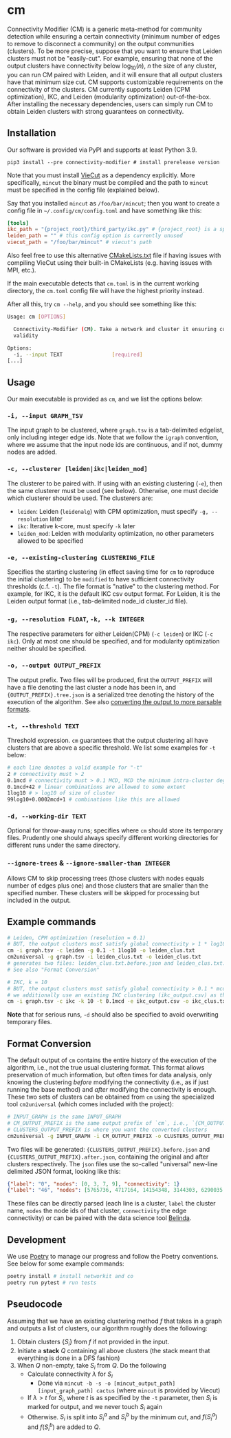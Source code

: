 # cm

Connectivity Modifier (CM) is a generic meta-method for community detection while ensuring a certain connectivity
(minimum number of edges to remove to disconnect a community) on the output communities (clusters). To be more precise, suppose that you want to ensure that Leiden clusters must not be "easily-cut". For example, ensuring that none of the output clusters have connectivity below
$\log_{10}(n)$, $n$ the size of any cluster, you can run CM paired with Leiden, and it will ensure that all output clusters have that minimum size cut. CM supports customizable requirements on the connectivity of the clusters. CM currently supports Leiden (CPM optimization), IKC, and Leiden (modularity optimization) out-of-the-box. After installing the necessary dependencies, users can simply run CM to obtain Leiden clusters with strong guarantees on connectivity.

## Installation

Our software is provided via PyPI and supports at least Python 3.9.

```
pip3 install --pre connectivity-modifier # install prerelease version
```

Note that you must install [VieCut](https://github.com/VieCut/VieCut) as a dependency explicitly. More specifically, `mincut` the binary must be compiled and the path to `mincut` must be specified in the config file (explained below).

Say that you installed `mincut` as `/foo/bar/mincut`; then you want to create a config file in `~/.config/cm/config.toml` and have something like this:

```toml
[tools]
ikc_path = "{project_root}/third_party/ikc.py" # {project_root} is a specific path resolving to the source code root
leiden_path = "" # this config option is currently unused
viecut_path = "/foo/bar/mincut" # viecut's path
```

Also feel free to use this alternative [CMakeLists.txt](https://gist.github.com/RuneBlaze/beac8fd9d81458964b693b71926f68c8)
file if having issues with compiling VieCut using their built-in CMakeLists (e.g. having issues with MPI, etc.).

If the main executable detects that `cm.toml` is in the current working directory, the `cm.toml` config file will have the highest priority instead.

After all this, try `cm --help`, and you should see something like this:

```bash
Usage: cm [OPTIONS]

  Connectivity-Modifier (CM). Take a network and cluster it ensuring cut
  validity

Options:
  -i, --input TEXT                [required]
[...]
```

## Usage

Our main executable is provided as `cm`, and we list the options below:

### `-i, --input GRAPH_TSV`

The input graph to be clustered, where `graph.tsv` is a tab-delimited edgelist, only including integer edge ids. Note that we follow the `igraph` convention, where we assume that the input node ids are continuous, and if not, dummy nodes are added.

### `-c, --clusterer [leiden|ikc|leiden_mod]`

The clusterer to be paired with. If using with an existing clustering (`-e`), then the same clusterer must be used (see below). Otherwise, one must decide which clusterer should be used. The clusterers are:

 - `leiden`: Leiden (`leidenalg`) with CPM optimization, must specify `-g, --resolution` later
 - `ikc`: Iterative k-core, must specify `-k` later
 - `leiden_mod`: Leiden with modularity optimization, no other parameters allowed to be specified

### `-e, --existing-clustering CLUSTERING_FILE`

Specifies the starting clustering (in effect saving time for `cm` to reproduce the initial clustering) to be `modified` to have sufficient connectivity thresholds (c.f. `-t`). The file format is "native" to the clustering method. For example, for IKC, it is the default IKC csv output format. For Leiden, it is the Leiden output format (i.e., tab-delimited node_id cluster_id file).

### `-g, --resolution FLOAT`, `-k, --k INTEGER`

The respective parameters for either Leiden(CPM) (`-c leiden`) or IKC (`-c ikc`). Only at most one should be specified, and for modularity optimization neither should be specified.

### `-o, --output OUTPUT_PREFIX`

The output prefix. Two files will be produced, first the `OUTPUT_PREFIX` will have a file denoting the last cluster a node has been in, and `{OUTPUT_PREFIX}.tree.json` is a serialized tree denoting the history of the execution of the algorithm. See also [converting the output to more parsable formats](#format-conversion).

### `-t, --threshold TEXT`

Threshold expression. `cm` guarantees that the output clustering all have clusters that are above a specific threshold. We list some examples for `-t` below:

```bash
# each line denotes a valid example for "-t"
2 # connectivity must > 2
0.1mcd # connectivity must > 0.1 MCD, MCD the minimum intra-cluster degree
0.1mcd+42 # linear combinations are allowed to some extent
1log10 # > log10 of size of cluster
99log10+0.0002mcd+1 # combinations like this are allowed
```

### `-d, --working-dir TEXT`

Optional for throw-away runs; specifies where `cm` should store its temporary files. Prudently one
should always specify different working directories for different runs under the same directory.

### `--ignore-trees` & `--ignore-smaller-than INTEGER`

Allows CM to skip processing trees (those clusters with nodes equals number of edges plus one) and
those clusters that are smaller than the specified number. These clusters will be skipped for processing
but included in the output.

## Example commands

```bash
# Leiden, CPM optimization (resolution = 0.1)
# BUT, the output clusters must satisfy global connectivity > 1 * log10(n), n the size of cluster
cm -i graph.tsv -c leiden -g 0.1 -t 1log10 -o leiden_clus.txt
cm2universal -g graph.tsv -i leiden_clus.txt -o leiden_clus.txt
# generates two files: leiden_clus.txt.before.json and leiden_clus.txt.after.json
# See also "Format Conversion"
```

```bash
# IKC, k = 10
# BUT, the output clusters must satisfy global connectivity > 0.1 * mcd, MCD the minimum intra-cluster degree among all nodes
# we additionally use an existing IKC clustering (ikc_output.csv) as the starting point to be modified
cm -i graph.tsv -c ikc -k 10 -t 0.1mcd -e ikc_output.csv -o ikc_clus.txt
```

**Note** that for serious runs, `-d` should also be specified to avoid overwriting temporary files.

## Format Conversion

The default output of `cm` contains the entire history of the execution of the algorithm, i.e., not the true usual clustering format. This format allows preservation of much information, but often times for data analysis, only knowing the clustering *before* modifying the connectivity (i.e., as if just running the base method) and *after* modifying the connectivity is enough. These two sets of clusters can be obtained from `cm` using the specialized tool `cm2universal` (which comes included with the project):

```bash
# INPUT_GRAPH is the same INPUT_GRAPH
# CM_OUTPUT_PREFIX is the same output prefix of `cm`, i.e., `{CM_OUTPUT_PREFIX}.tree.json` and `CM_OUTPUT_PREFIX` are existing files
# CLUSTERS_OUTPUT_PREFIX is where you want the converted clusters
cm2universal -g INPUT_GRAPH -i CM_OUTPUT_PREFIX -o CLUSTERS_OUTPUT_PREFIX
```

Two files will be generated: `{CLUSTERS_OUTPUT_PREFIX}.before.json` and `{CLUSTERS_OUTPUT_PREFIX}.after.json`, containing the original and after clusters respectively. The `json` files use the so-called "universal" new-line delimited JSON format, looking like this:

```json
{"label": "0", "nodes": [0, 3, 7, 9], "connectivity": 1}
{"label": "46", "nodes": [5765736, 4717164, 14154348, 3144303, 6290035, 3668596, 1571445, 2620022, 4717176], "connectivity": 2}
```

These files can be directly parsed (each line is a cluster, `label` the cluster name, `nodes` the node ids of that cluster, `connectivity` the edge connectivity) or can be paired with the data science tool [Belinda](https://github.com/illinois-or-research-analytics/belinda).

## Development

We use [Poetry](https://python-poetry.org/) to manage our progress and follow the Poetry conventions. See below for some example commands:

```bash
poetry install # install networkit and co
poetry run pytest # run tests
```

## Pseudocode

Assuming that we have an existing clustering method $f$ that takes in a graph and outputs a list of clusters, our algorithm roughly does the following:

 1. Obtain clusters $\{S_i\}$ from $f$ if not provided in the input.
 2. Initiate a **stack** $Q$ containing all above clusters (the stack meant that everything is done in a DFS fashion)
 3. When $Q$ non-empty, take $S_i$ from $Q$. Do the following
    - Calculate connectivity $\lambda$ for $S_i$
      - Done via `mincut -b -s -o [mincut_output_path] [input_graph_path] cactus` (where `mincut` is provided by Viecut)
    - If $\lambda > t$ for $S_i$, where $t$ is as specified by the `-t` parameter, then $S_i$ is marked for output, and we never touch $S_i$ again
    - Otherwise. $S_i$ is split into $S_i^a$ and $S_i^b$ by the minimum cut, and $f(S_i^a)$ and $f(S_i^b)$ are added to $Q$.